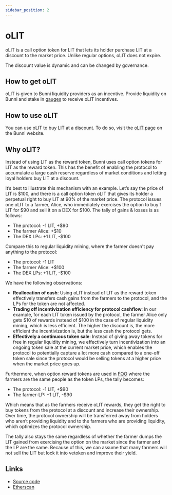 ```yaml
---
sidebar_position: 2
---
```


# oLIT

oLIT is a call option token for LIT that lets its holder purchase LIT at a discount to the market price. Unlike regular options, oLIT does not expire.

The discount value is dynamic and can be changed by governance.

## How to get oLIT

oLIT is given to Bunni liquidity providers as an incentive. Provide liquidity on Bunni and stake in [gauges](./gauges) to receive oLIT incentives.

## How to use oLIT

You can use oLIT to buy LIT at a discount. To do so, visit the [oLIT page](https://bunni.pro/options) on the Bunni website.

## Why oLIT?

Instead of using LIT as the reward token, Bunni uses call option tokens for LIT as the reward token. This has the benefit of enabling the protocol to accumulate a large cash reserve regardless of market conditions and letting loyal holders buy LIT at a discount.

It’s best to illustrate this mechanism with an example. Let’s say the price of LIT is \$100, and there is a call option token oLIT that gives its holder a perpetual right to buy LIT at 90% of the market price. The protocol issues one oLIT to a farmer, Alice, who immediately exercises the option to buy 1 LIT for \$90 and sell it on a DEX for \$100. The tally of gains & losses is as follows:

- The protocol: -1 LIT, +$90
- The farmer Alice: +$10
- The DEX LPs: +1 LIT, -$100

Compare this to regular liquidity mining, where the farmer doesn't pay anything to the protocol:

- The protocol: -1 LIT
- The farmer Alice: +$100
- The DEX LPs: +1 LIT, -$100

We have the following observations:

- **Reallocation of cash**: Using oLIT instead of LIT as the reward token effectively transfers cash gains from the farmers to the protocol, and the LPs for the token are not affected.
- **Trading off incentivization efficiency for protocol cashflow**: In our example, for each LIT token issued by the protocol, the farmer Alice only gets \$10 of rewards instead of \$100 in the case of regular liquidity mining, which is less efficient. The higher the discount is, the more efficient the incentivization is, but the less cash the protocol gets.
- **Effectively a continuous token sale**: Instead of giving away tokens for free in regular liquidity mining, we effectively turn incentivization into an ongoing token sale at the current market price, which enables the protocol to potentially capture a lot more cash compared to a one-off token sale since the protocol would be selling tokens at a higher price when the market price goes up.

Furthermore, when option reward tokens are used in [FOO](https://blog.timelessfi.com/posts/foo/) where the farmers are the same people as the token LPs, the tally becomes:

- The protocol: -1 LIT, +$90
- The farmer-LP: +1 LIT, -$90

Which means that as the farmers receive oLIT rewards, they get the right to buy tokens from the protocol at a discount and increase their ownership. Over time, the protocol ownership will be transferred away from holders who aren’t providing liquidity and to the farmers who are providing liquidity, which optimizes the protocol ownership.

The tally also stays the same regardless of whether the farmer dumps the LIT gained from exercising the option on the market since the farmer and the LP are the same. Because of this, we can assume that many farmers will not sell the LIT but lock it into vetoken and improve their yield.

## Links

- [Source code](https://github.com/timeless-fi/options-token)
- [Etherscan](https://etherscan.io/token/0x627fee87d0d9d2c55098a06ac805db8f98b158aa)
